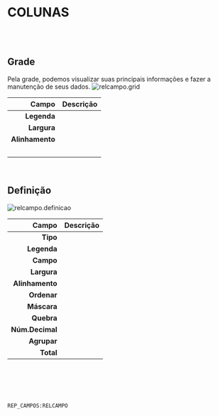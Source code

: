# COLUNAS
<br>
<br>

## Grade
Pela grade, podemos visualizar suas principais informações e fazer a manutenção de seus dados.
![relcampo.grid](https://raw.githubusercontent.com/netforcews/docs-erp/master/geral/imagens/relcampo.grid.png)

Campo | Descrição
--:|---
**Legenda** | 
**Largura** | 
**Alinhamento** | 
**&nbsp;** | 
<br>

## Definição
![relcampo.definicao](https://raw.githubusercontent.com/netforcews/docs-erp/master/geral/imagens/relcampo.definicao.png)

Campo | Descrição
--:|---
**Tipo** | 
**Legenda** | 
**Campo** | 
**Largura** | 
**Alinhamento** | 
**Ordenar** | 
**Máscara** | 
**Quebra** | 
**Núm.Decimal** | 
**Agrupar** | 
**Total** | 
<br>
<br>
<br>
<br>

```REP_CAMPOS:RELCAMPO```
